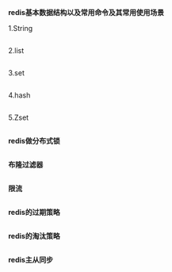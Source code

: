 **redis基本数据结构以及常用命令及其常用使用场景**

1.String

~~~txt

~~~

2.list

~~~txt

~~~

3.set

~~~txt

~~~

4.hash

~~~txt

~~~

5.Zset

~~~txt

~~~

**redis做分布式锁**

~~~txt

~~~

**布隆过滤器**

~~~txt

~~~

**限流**

~~~txt

~~~

**redis的过期策略**

~~~txt

~~~

**redis的淘汰策略**

~~~txt

~~~

**redis主从同步**

~~~txt

~~~











